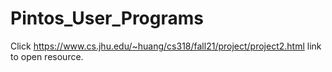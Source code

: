 # Pintos_User_Programs

Click https://www.cs.jhu.edu/~huang/cs318/fall21/project/project2.html link to open resource.
